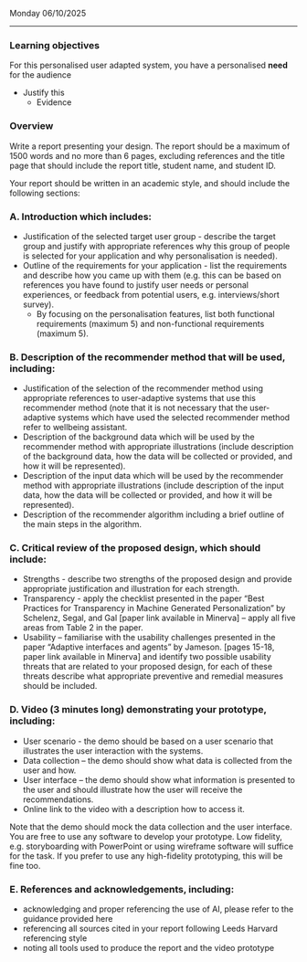 Monday 06/10/2025

---
### Learning objectives
For this personalised user adapted system, you have a personalised **need** for the audience
- Justify this
	- Evidence

### Overview
Write a report presenting your design. The report should be a maximum of 1500 words and no more than 6 pages, excluding references and the title page that should include the report title, student name, and student ID.

Your report should be written in an academic style, and should include the following sections:
### A. Introduction which includes:
- Justification of the selected target user group - describe the target group and justify with appropriate references why this group of people is selected for your application and why personalisation is needed).
- Outline of the requirements for your application - list the requirements and describe how you came up with them (e.g. this can be based on references you have found to justify user needs or personal experiences, or feedback from potential users, e.g. interviews/short survey). 
	- By focusing on the personalisation features, list both functional requirements (maximum 5) and non-functional requirements (maximum 5).
### B. Description of the recommender method that will be used, including:
- Justification of the selection of the recommender method using appropriate references to user-adaptive systems that use this recommender method (note that it is not necessary that the user-adaptive systems which have used the selected recommender method refer to wellbeing assistant.
- Description of the background data which will be used by the recommender method with appropriate illustrations (include description of the background data, how the data will be collected or provided, and how it will be represented).
- Description of the input data which will be used by the recommender method with appropriate illustrations (include description of the input data, how the data will be collected or provided, and how it will be represented).
- Description of the recommender algorithm including a brief outline of the main steps in the algorithm.
### C. Critical review of the proposed design, which should include:
- Strengths - describe two strengths of the proposed design and provide appropriate justification and illustration for each strength.
- Transparency - apply the checklist presented in the paper “Best Practices for Transparency in Machine Generated Personalization” by Schelenz, Segal, and Gal [paper link available in Minerva] – apply all five areas from Table 2 in the paper.
- Usability – familiarise with the usability challenges presented in the paper “Adaptive interfaces and agents” by Jameson. [pages 15-18, paper link available in Minerva] and identify two possible usability threats that are related to your proposed design, for each of these threats describe what appropriate preventive and remedial measures should be included.
### D. Video (3 minutes long) demonstrating your prototype, including:
- User scenario - the demo should be based on a user scenario that illustrates the user interaction with the systems.
- Data collection – the demo should show what data is collected from the user and how.
- User interface – the demo should show what information is presented to the user and should illustrate how the user will receive the recommendations.
- Online link to the video with a description how to access it.

Note that the demo should mock the data collection and the user interface. You are free to use any software to develop your prototype. Low fidelity, e.g. storyboarding with PowerPoint or using wireframe software will suffice for the task. If you prefer to use any high-fidelity prototyping, this will be fine too.
### E. References and acknowledgements, including:
- acknowledging and proper referencing the use of AI, please refer to the guidance provided here
- referencing all sources cited in your report following Leeds Harvard referencing style
- noting all tools used to produce the report and the video prototype